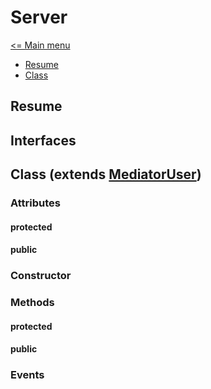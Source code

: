 # Server

[<= Main menu](https://github.com/Psychopoulet/node-pluginsmanager-plugin)

* [Resume](#resume)
* [Class](#class-extends-mediatoruser)

## Resume

## Interfaces

## Class (extends [MediatorUser](./MediatorUser.md))

### Attributes

#### protected

#### public

### Constructor

### Methods

#### protected

#### public

### Events
